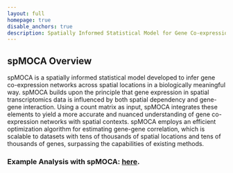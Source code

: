 ```yaml
---
layout: full
homepage: true
disable_anchors: true
description: Spatially Informed Statistical Model for Gene Co-expression Analysis in Spatial Transcriptomics
---
```

## spMOCA Overview
spMOCA is a spatially informed statistical model developed to infer gene co-expression networks across spatial locations in a biologically meaningful way. spMOCA builds upon the principle that gene expression in spatial transcriptomics data is influenced by both spatial dependency and gene-gene interaction. Using a count matrix as input, spMOCA integrates these elements to yield a more accurate and nuanced understanding of gene co-expression networks with spatial contexts. spMOCA employs an efficient optimization algorithm for estimating gene-gene correlation, which is scalable to datasets with tens of thousands of spatial locations and tens of thousands of genes, surpassing the capabilities of existing methods.

### Example Analysis with spMOCA: [here](https://yma-lab.github.io/spMOCA/documentation/04_CARD_Example.html).

